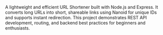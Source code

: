 A lightweight and efficient URL Shortener built with Node.js and Express. It converts long URLs into short, shareable links using Nanoid for unique IDs and supports instant redirection. This project demonstrates REST API development, routing, and backend best practices for beginners and enthusiasts.

